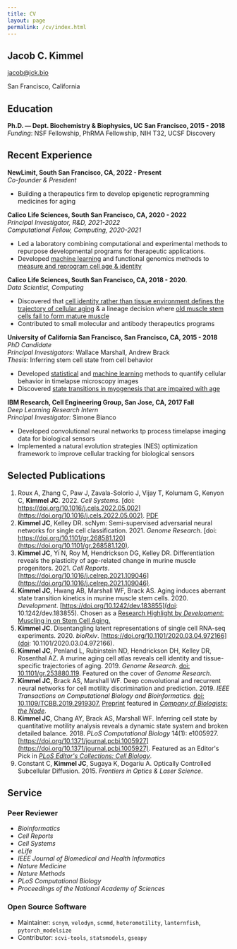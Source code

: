 ```yaml
---
title: CV
layout: page
permalink: /cv/index.html
---
```

## Jacob C. Kimmel
[jacob@jck.bio](mailto:jacob@jck.bio)

San Francisco, California

## Education

**Ph.D. — Dept. Biochemistry & Biophysics, UC San Francisco, 2015 - 2018**  
*Funding*: NSF Fellowship, PhRMA Fellowship, NIH T32, UCSF Discovery   

## Recent Experience

**NewLimit, South San Francisco, CA, 2022 - Present**  
*Co-founder & President*  

* Building a therapeutics firm to develop epigenetic reprogramming medicines for aging

**Calico Life Sciences, South San Francisco, CA, 2020 - 2022**  
*Principal Investigator, R&D, 2021-2022*  
*Computational Fellow, Computing, 2020-2021*

* Led a laboratory combining computational and experimental methods to repurpose developmental programs for therapeutic applications. 
* Developed [machine learning](https://scnym.research.calicolabs.com) and functional genomics methods to [measure and reprogram cell age & identity](https://reprog.research.calicolabs.com)

**Calico Life Sciences, South San Francisco, CA, 2018 - 2020**.  
*Data Scientist, Computing*

* Discovered that [cell identity rather than tissue environment defines the trajectory of cellular aging](https://mca.research.calicolabs.com) & a lineage decision where [old muscle stem cells fail to form mature muscle](https://myo.research.calicolabs.com)
* Contributed to small molecular and antibody therapeutics programs

**University of California San Francisco, San Francisco, CA, 2015 - 2018**  
*PhD Candidate*  
*Principal Investigators:* Wallace Marshall, Andrew Brack  
*Thesis:* Inferring stem cell state from cell behavior

* Developed [statistical](http://journals.plos.org/ploscompbiol/article?id=10.1371/journal.pcbi.1005927) and [machine learning](https://ieeexplore.ieee.org/document/8747369) methods to quantify cellular behavior in timelapse microscopy images
* Discovered [state transitions in myogenesis that are impaired with age](http://jck.bio/aging_musc_dynamics/)

**IBM Research, Cell Engineering Group, San Jose, CA, 2017 Fall**  
*Deep Learning Research Intern*  
*Principal Investigator:* Simone Bianco  

* Developed convolutional neural networks tp process timelapse imaging data for biological sensors
* Implemented a natural evolution strategies (NES) optimization framework to improve cellular tracking for biological sensors

## Selected Publications

1. Roux A, Zhang C, Paw J, Zavala-Solorio J, Vijay T, Kolumam G, Kenyon C, **Kimmel JC**. 2022.
*Cell Systems*. [doi: https://doi.org/10.1016/j.cels.2022.05.002](https://doi.org/10.1016/j.cels.2022.05.002). [PDF]({{site.url}}/assets/files/2022_roux_cell_systems.pdf)
1. **Kimmel JC**, Kelley DR. scNym: Semi-supervised adversarial neural networks for single cell classification. 2021. *Genome Research*. [doi: https://doi.org/10.1101/gr.268581.120](https://doi.org/10.1101/gr.268581.120).
2. **Kimmel JC**, Yi N, Roy M, Hendrickson DG, Kelley DR. Differentiation reveals the plasticity of age-related change in murine muscle progenitors. 2021. *Cell Reports*. [https://doi.org/10.1016/j.celrep.2021.109046](https://doi.org/10.1016/j.celrep.2021.109046).
3. **Kimmel JC**, Hwang AB, Marshall WF, Brack AS. Aging induces aberrant state transition kinetics in murine muscle stem cells. 2020. *Development*. [https://doi.org/10.1242/dev.183855](doi: 10.1242/dev.183855). Chosen as a [Research Highlight by *Development*: Muscling in on Stem Cell Aging.](https://dev.biologists.org/content/147/9/e0901)
4. **Kimmel JC**. Disentangling latent representations of single cell RNA-seq experiments. 2020. *bioRxiv*. [https://doi.org/10.1101/2020.03.04.972166](doi: 10.1101/2020.03.04.972166).
5. **Kimmel JC**, Penland L, Rubinstein ND, Hendrickson DH, Kelley DR, Rosenthal AZ. A murine aging cell atlas reveals cell identity and tissue-specific trajectories of aging. 2019. *Genome Research*. [doi:
10.1101/gr.253880.119](https://genome.cshlp.org/content/29/12/2088). Featured on the cover of *Genome Research*.
6. **Kimmel JC**, Brack AS, Marshall WF. Deep convolutional and recurrent neural networks for cell motility discrimination and prediction. 2019. *IEEE Transactions on Computational Biology and Bioinformatics.* [doi: 10.1109/TCBB.2019.2919307.](https://pubmed.ncbi.nlm.nih.gov/31251191/) [Preprint](https://doi.org/10.1101/159202) featured in [*Company of Biologists: the Node*](http://thenode.biologists.com/july-in-preprints-2/highlights/).
7. **Kimmel JC**, Chang AY, Brack AS, Marshall WF. Inferring cell state by quantitative motility analysis reveals a dynamic state system and broken detailed balance. 2018. *PLoS Computational Biology* 14(1): e1005927. [https://doi.org/10.1371/journal.pcbi.1005927](https://doi.org/10.1371/journal.pcbi.1005927). Featured as an Editor's Pick in [*PLoS Editor's Collections: Cell Biology*](https://collections.plos.org/cell-biology-picks).
8. Constant C, **Kimmel JC**, Sugaya K, Dogariu A. Optically Controlled Subcellular Diffusion. 2015. *Frontiers in Optics & Laser Science*.

<!-- ## Selected Presentations
1. Partial reprogramming restores youthful gene expression. **Invited speaker** at the Gordon Research Conference on *Systems Aging*. 2022.
2. Partial reprogramming restores youthful gene expression. **Invited speaker** at the *Longevity Summit*. Virtual. 2021.
3. Partial reprogramming restores youthful gene expression. **Invited speaker** at the *Lifespan* conference. Virtual. 2021.
3. **Kimmel JC**, Kelley DR. scNym: Semi-supervised adversarial neural networks for single cell classification. **Selected speaker** at the International Conference on Machine Learning (ICML), Workshop on Computational Biology. Virtual. 2020. *Contributor Award for the best reviewed submissions*.
4. **Kimmel JC**, Kelley DR. scNym: Semi-supervised adversarial neural networks for single cell classification. **Selected speaker** at Intelligent Systems for Molecular Biology (ISMB), Machine Learning in Computational and Systems Biology session. Virtual. 2020.
5. **Kimmel JC**, Penland L, Rubinstein ND, Hendrickson DG, Kelley DR, Rosenthal AZ. Cell type and tissue-specific aging trajectories. **Invited speaker** for California QB3 Institute's *Aging and the Single Cell* event. San Francisco, CA. 2019.
6. **Kimmel JC**, Penland L, Rubinstein ND, Hendrickson DG, Kelley DR, Rosenthal AZ. Cell type and tissue-specific aging trajectories. **Invited speaker** at Mission Bay Capital Biolabs. San Francisco, CA. 2019.
7. **Kimmel JC**, Hwang A, Brack AS, Marshall WF. Inferring cell state dynamics with machine learning models. **Invited speaker** for the *Machine Learning in Cell Biology* Group meeting at ASCB-EMBO 2018. San Diego, CA. 2018.
6. **Kimmel JC**, Chang AY, Brack AS, Marshall WF. Inferring stem cell states from cell motility behavior reveals a dynamic state system and broken detailed balance. **Selected speaker** at the Quantitative Biology meeting. Honolulu, HI. 2018.
8. **Kimmel JC**, Brack AS, Marshall WF. Deep neural networks for cell motility analysis. Poster presentation to Nvidia Deep Learning in Biomedicine Workshop. San Francisco, CA. 2018. *Nvidia Most Innovative Use of Deep Learning in Biomedicine Award.*
 -->

## Service

### Peer Reviewer

* *Bioinformatics*
* *Cell Reports*
* *Cell Systems*
* *eLife*
* *IEEE Journal of Biomedical and Health Informatics*
* *Nature Medicine*
* *Nature Methods*
* *PLoS Computational Biology*
* *Proceedings of the National Academy of Sciences*

### Open Source Software

* Maintainer: `scnym`, `velodyn`, `scmmd`, `heteromotility`, `lanternfish`, `pytorch_modelsize`
* Contributor: `scvi-tools`, `statsmodels`, `gseapy`

<!-- ## Honors and Awards

* Calico Performance Recognition, 2020 & 2021
* ICML Workshop on Computational Biology, Contributor Award, 2020
* Selected as an *eLife* Early Career Reviewer, 2020
* Nvidia Best Presentation Award, *Nvidia Deep Learning in Biomedicine*, 2018
* National Science Foundation Graduate Research Fellowship, 2017
* PhRMA Informatics Fellowship, PhRMA Foundation, 2017
* Moritz-Heyman Discovery Fellow, UC San Francisco, 2017
* Nvidia GPU Grant, 2017 & 2018
* Amgen Scholar, University of California San Francisco, 2014
* Research & Mentoring Program Scholar, U. of Central Florida, 2013-2015
* Burnett Research Scholar, U. of Central Florida, 2013
* National Merit Scholar, National Merit Scholarship Corp., 2012 -->
